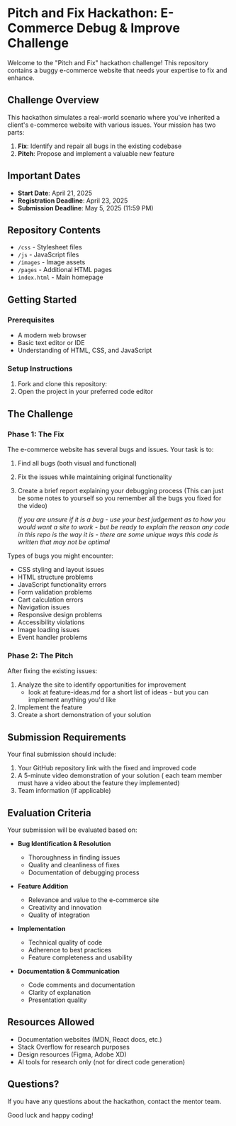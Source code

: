 # Pitch and Fix Hackathon: E-Commerce Debug & Improve Challenge

Welcome to the "Pitch and Fix" hackathon challenge! This repository contains a buggy e-commerce website that needs your expertise to fix and enhance.

## Challenge Overview

This hackathon simulates a real-world scenario where you've inherited a client's e-commerce website with various issues. Your mission has two parts:

1. **Fix**: Identify and repair all bugs in the existing codebase
2. **Pitch**: Propose and implement a valuable new feature

## Important Dates

- **Start Date**: April 21, 2025
- **Registration Deadline**: April 23, 2025
- **Submission Deadline**: May 5, 2025 (11:59 PM)

## Repository Contents

- `/css` - Stylesheet files
- `/js` - JavaScript files
- `/images` - Image assets
- `/pages` - Additional HTML pages
- `index.html` - Main homepage

## Getting Started

### Prerequisites

- A modern web browser
- Basic text editor or IDE
- Understanding of HTML, CSS, and JavaScript

### Setup Instructions

1. Fork and clone this repository:
2. Open the project in your preferred code editor

## The Challenge

### Phase 1: The Fix

The e-commerce website has several bugs and issues. Your task is to:

1. Find all bugs (both visual and functional)
2. Fix the issues while maintaining original functionality
3. Create a brief report explaining your debugging process (This can just be some notes to yourself so you remember all the bugs you fixed for the video)

   _If you are unsure if it is a bug - use your best judgement as to how you would want a site to work - but be ready to explain the reason any code in this repo is the way it is - there are some unique ways this code is written that may not be optimal_

Types of bugs you might encounter:

- CSS styling and layout issues
- HTML structure problems
- JavaScript functionality errors
- Form validation problems
- Cart calculation errors
- Navigation issues
- Responsive design problems
- Accessibility violations
- Image loading issues
- Event handler problems

### Phase 2: The Pitch

After fixing the existing issues:

1. Analyze the site to identify opportunities for improvement
   - look at feature-ideas.md for a short list of ideas - but you can implement anything you'd like
2. Implement the feature
3. Create a short demonstration of your solution

## Submission Requirements

Your final submission should include:

1. Your GitHub repository link with the fixed and improved code
2. A 5-minute video demonstration of your solution ( each team member must have a video about the feature they implemented)
3. Team information (if applicable)

## Evaluation Criteria

Your submission will be evaluated based on:

- **Bug Identification & Resolution**

  - Thoroughness in finding issues
  - Quality and cleanliness of fixes
  - Documentation of debugging process

- **Feature Addition**

  - Relevance and value to the e-commerce site
  - Creativity and innovation
  - Quality of integration

- **Implementation**

  - Technical quality of code
  - Adherence to best practices
  - Feature completeness and usability

- **Documentation & Communication**
  - Code comments and documentation
  - Clarity of explanation
  - Presentation quality

## Resources Allowed

- Documentation websites (MDN, React docs, etc.)
- Stack Overflow for research purposes
- Design resources (Figma, Adobe XD)
- AI tools for research only (not for direct code generation)

## Questions?

If you have any questions about the hackathon, contact the mentor team.

Good luck and happy coding!

